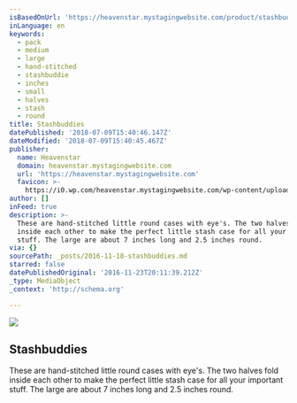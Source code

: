 ```yaml
---
isBasedOnUrl: 'https://heavenstar.mystagingwebsite.com/product/stashbuddies/?v=7516fd43adaa'
inLanguage: en
keywords:
  - pack
  - medium
  - large
  - hand-stitched
  - stashbuddie
  - inches
  - small
  - halves
  - stash
  - round
title: Stashbuddies
datePublished: '2018-07-09T15:40:46.147Z'
dateModified: '2018-07-09T15:40:45.467Z'
publisher:
  name: Heavenstar
  domain: heavenstar.mystagingwebsite.com
  url: 'https://heavenstar.mystagingwebsite.com'
  favicon: >-
    https://i0.wp.com/heavenstar.mystagingwebsite.com/wp-content/uploads/2016/08/cropped-icon.jpg?fit=192%2C192&ssl=1
author: []
inFeed: true
description: >-
  These are hand-stitched little round cases with eye's. The two halves fold
  inside each other to make the perfect little stash case for all your important
  stuff. The large are about 7 inches long and 2.5 inches round.
via: {}
sourcePath: _posts/2016-11-18-stashbuddies.md
starred: false
datePublishedOriginal: '2016-11-23T20:11:39.212Z'
_type: MediaObject
_context: 'http://schema.org'

---
```

<article style=""><img src="https://imgflo.herokuapp.com/graph/2b2431f8e7ba7b0/cf8eb2fefab8fd718160ef3d66456c69/croprotate.jpg?cropheight=1200&amp;cropwidth=1152&amp;degrees=0&amp;input=https%3A%2F%2Fi1.wp.com%2Fheavenstar.mystagingwebsite.com%2Fwp-content%2Fuploads%2F2016%2F11%2FCM160514-104430087.jpg%3Ffit%3D1200%252C1200%26ssl%3D1&amp;x=25&amp;y=0" /><h1>Stashbuddies</h1><p>These are hand-stitched little round cases with eye's. The two halves fold inside each other to make the perfect little stash case for all your important stuff. The large are about 7 inches long and 2.5 inches round.</p></article>